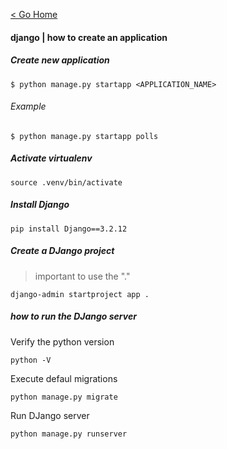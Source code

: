 [< Go Home](../README.md)

#### django | how to create an application

##### Create new application
```
$ python manage.py startapp <APPLICATION_NAME>
```

###### Example
```
$ python manage.py startapp polls
```

##### Activate virtualenv
```
source .venv/bin/activate
```

##### Install Django
```
pip install Django==3.2.12
```

##### Create a DJango project
> important to use the "."
```
django-admin startproject app .
```

##### how to run the DJango server
Verify the python version
```
python -V
```

Execute defaul migrations
```
python manage.py migrate
```

Run DJango server
```
python manage.py runserver
```
